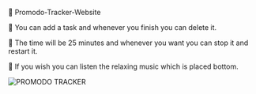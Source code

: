 🌱 Promodo-Tracker-Website


🌱 You can add a task and whenever you finish you can delete it.

🌱 The time will be 25 minutes and whenever you want you can stop it and restart it.

🌱 If you wish you can listen the relaxing music which is placed bottom.

![PROMODO TRACKER](https://user-images.githubusercontent.com/97787178/155161234-fd106731-8e7f-40f7-83d5-aad45ece7940.png)
